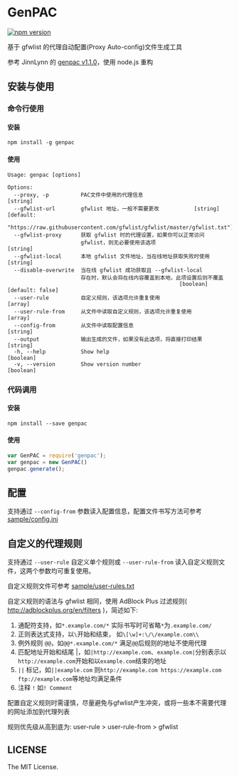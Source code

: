 # GenPAC
[![npm version](https://img.shields.io/npm/v/genpac.svg?style=flat-square)](https://www.npmjs.com/package/genpac)

基于 gfwlist 的代理自动配置(Proxy Auto-config)文件生成工具

参考 JinnLynn 的 [genpac v1.1.0](https://github.com/JinnLynn/genpac/tree/v1.1.0)，使用 node.js 重构

## 安装与使用

### 命令行使用
#### 安装
```shell
npm install -g genpac
```
#### 使用
```
Usage: genpac [options]

Options:
  --proxy, -p          PAC文件中使用的代理信息                          [string]
  --gfwlist-url        gfwlist 地址，一般不需要更改           [string] [default:
         "https://raw.githubusercontent.com/gfwlist/gfwlist/master/gfwlist.txt"]
  --gfwlist-proxy      获取 gfwlist 时的代理设置，如果你可以正常访问
                       gfwlist，则无必要使用该选项                      [string]
  --gfwlist-local      本地 gfwlist 文件地址，当在线地址获取失败时使用  [string]
  --disable-overwrite  当在线 gfwlist 成功获取且 --gfwlist-local
                       存在时，默认会将在线内容覆盖到本地，此项设置后则不覆盖
                                                      [boolean] [default: false]
  --user-rule          自定义规则，该选项允许重复使用                    [array]
  --user-rule-from     从文件中读取自定义规则，该选项允许重复使用        [array]
  --config-from        从文件中读取配置信息                             [string]
  --output             输出生成的文件，如果没有此选项，将直接打印结果   [string]
  -h, --help           Show help                                       [boolean]
  -v, --version        Show version number                             [boolean]
```

### 代码调用
#### 安装
```shell
npm install --save genpac
```
#### 使用
```js
var GenPAC = require('genpac');
var genpac = new GenPAC()
genpac.generate();
```

## 配置

支持通过 `--config-from` 参数读入配置信息，配置文件书写方法可参考 [sample/config.ini](https://github.com/little-tomorrow/genpacjs/blob/master/sample/config.ini)

## 自定义的代理规则

支持通过 `--user-rule` 自定义单个规则或 `--user-rule-from` 读入自定义规则文件，这两个参数均可重复使用。

自定义规则文件可参考 [sample/user-rules.txt](https://github.com/little-tomorrow/genpacjs/blob/master/sample/user-rules.txt)

自定义规则的语法与 gfwlist 相同，使用 AdBlock Plus 过滤规则( http://adblockplus.org/en/filters )，简述如下:
  
1. 通配符支持，如`*.example.com/*` 实际书写时可省略`*`为`.example.com/`
2. 正则表达式支持，以`\`开始和结束， 如`\[\w]+:\/\/example.com\\`
3. 例外规则 `@@`，如`@@*.example.com/*` 满足`@@`后规则的地址不使用代理
4. 匹配地址开始和结尾 |，如`|http://example.com`、`example.com|`分别表示以`http://example.com`开始和以`example.com`结束的地址
5. `||` 标记，如`||example.com` 则`http://example.com https://example.com ftp://example.com`等地址均满足条件
6. 注释 `!` 如`! Comment`

配置自定义规则时需谨慎，尽量避免与gfwlist产生冲突，或将一些本不需要代理的网址添加到代理列表

规则优先级从高到底为: user-rule > user-rule-from > gfwlist

## LICENSE

The MIT License.
